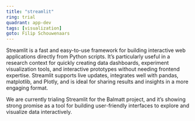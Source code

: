 ```yaml
---
title: "streamlit"
ring: trial
quadrant: app-dev
tags: [visualization]
goto: Filip Schouwenaars
---
```


Streamlit is a fast and easy-to-use framework for building interactive web applications directly from Python scripts. It’s particularly useful in a research context for quickly creating data dashboards, experiment visualization tools, and interactive prototypes without needing frontend expertise. Streamlit supports live updates, integrates well with pandas, matplotlib, and Plotly, and is ideal for sharing results and insights in a more engaging format.

We are currently trialing Streamlit for the Balmatt project, and it’s showing strong promise as a tool for building user-friendly interfaces to explore and visualize data interactively.
